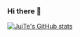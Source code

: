 ### Hi there 👋

[![JuiTe's GitHub stats](https://github-readme-stats.vercel.app/api?username=huangjuite)](https://github.com/anuraghazra/github-readme-stats)
